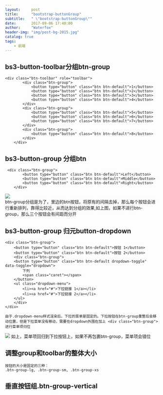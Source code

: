 ```yaml
---
layout:     post
title:      "bootstrap-buttonGroup"
subtitle:   " \"bootstrap-buttonGroup\""
date:       2017-09-06 17:40:00
author:     "Waterfox"
header-img: "img/post-bg-2015.jpg"
catalog: true
tags:
    - 前端
---
```



## bs3-button-toolbar分组btn-group
```
<div class="btn-toolbar" role="toolbar">
        <div class="btn-group">
            <button type="button" class="btn btn-default">1</button>
            <button type="button" class="btn btn-default">2</button>
            <button type="button" class="btn btn-default">3</button>
            <button type="button" class="btn btn-default">4</button>
        </div>
        <div class="btn-group">
            <button type="button" class="btn btn-default">5</button>
            <button type="button" class="btn btn-default">6</button>
            <button type="button" class="btn btn-default">7</button>
        </div>
        <div class="btn-group">
            <button type="button" class="btn btn-default">8</button>
        </div>
    </div>
```


## bs3-button-group 分组btn
```
 <div class="btn-group">
        <button type="button" class="btn btn-default">Left</button>
        <button type="button" class="btn btn-default">Middle</button>
        <button type="button" class="btn btn-default">Right</button>
    </div>
```

![](http://www.runoob.com/wp-content/uploads/2014/06/basicbuttongroup_demo.jpg)  
	btn-group分组是为了，里边的btn按钮，将原有的间隔去掉，那么每个按钮会进行重新排列，靠得比较近，从而达到分组的效果,如上图，如果不进行btn-group，那么三个按钮会有间距而分开
	
	
## bs3-button-group    归元button-dropdown
```
<div class="btn-group">
    <button type="button" class="btn btn-default">按钮 1</button>
    <button type="button" class="btn btn-default">按钮 2</button>
    <div class="btn-group">
    <button type="button" class="btn btn-default dropdown-toggle" data-toggle="dropdown">
        下列
        <span class="caret"></span>
    </button>
    <ul class="dropdown-menu">
        <li><a href="#">下拉链接 1</a></li>
        <li><a href="#">下拉链接 2</a></li>
    </ul>
    </div>
</div>
```
	由于.dropdown-menu样式渲染后，下拉的菜单是固定的。下拉按钮在btn-group重整后会移动位置，但是下拉菜单没有移动，需要在dropdown外围在加上 <div class="btn-group">进行菜单项归位

![](http://www.runoob.com/wp-content/uploads/2014/06/nestedbuttongrp_demo.jpg)
	如上，菜单项回归到下拉按钮上，如果不再包裹btn-group，菜单项会错位
	
## 调整group和toolbar的整体大小
```
按钮的大小是固定的三种：
.btn-group-lg, .btn-group-sm, .btn-group-xs
```

## 垂直按钮组.btn-group-vertical 
